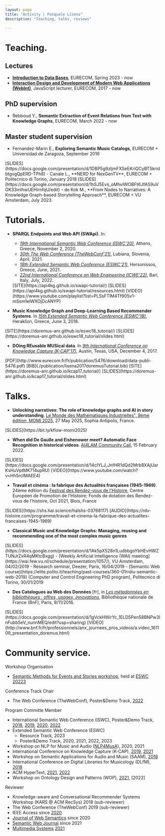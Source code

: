 ```yaml
---
layout: page
title: "Activity | Pasquale Lisena"
description: "Teaching, talks, reviews"

---
```


# Teaching.

## Lectures

- [**Introduction to Data Bases**](https://www.eurecom.fr/en/course/database-2023spring), EURECOM, Spring 2023 - now
- **[Interaction Design and Development of Modern Web Applications (WebInt)](http://www.eurecom.fr/en/course/WebInt-2020Fall)**, JavaScript lecturer, EURECOM,  2017 - now

## PhD supervision

- Rebboud Y., **Semantic Extraction of Event Relations from Text with Knowledge Graphs**, EURECOM, March 2022 - now

## Master student supervision

- Fernandez-Marin E., **Exploring Semantic Music Catalogs**, EURECOM + Universidad de Zaragoza, September 2016
<span class="links" markdown="1">
[SLIDES](https://docs.google.com/presentation/d/1DBP5g9zljmFXSeEKriQCyBT5kridbtgvgQpERD-TPh8)
</span>
- Canale L., **NERD for NexGenTV**, EURECOM + Politecnico di Torino, January 2018
<span class="links" markdown="1">
[SLIDES](https://docs.google.com/presentation/d/1hSJ5Evs_oMhvIWOBFt6JfAS9uVGK33mIhwUEHirnfqU/edit)
</span>
- de Kok M., **From Nodes to Narratives: A Knowledge Graph-based Storytelling Approach**, EURECOM + VU Amsterdam, July 2023.

# Tutorials.
- **SPARQL Endpoints and Web API (SWApi)**. In:    
  - *[19th International Semantic Web Conference (ISWC'20)](https://iswc2020.semanticweb.org/)*, Athens, Greece, November 2, 2020.
  - *[30th The Web Conference (TheWebConf'21)](https://www2021.thewebconf.org/)*, Lubiana, Slovenia, April, 2021.
  - *[18th Extended Semantic Web Conference (ESWC'21)](https://2021.eswc-conferences.org/)*, Hersonissos, Greece, June, 2021.
  - *[22nd International Conference on Web Engineering (ICWE'22)](https://icwe2022.webengineering.org/sparql-endpoints-and-web-api-swapi/)*, Bari, Italy, July, 2022.
  <span class="links" markdown="1">
  [SITE](https://api4kg.github.io/swapi-tutorial/)
  [SLIDES](https://api4kg.github.io/swapi-tutorial/resources.html)
  [VIDEO](https://www.youtube.com/playlist?list=PLSsFTlM4Tf905v1-mSsm1elWXOjDcANYP)
  </span>

- **Music Knowledge Graph and Deep-Learning Based Recommender Systems**. In *[15th Extended Semantic Web Conference (ESWC'18)](https://2018.eswc-conferences.org/)*, Heraklion, Greece, June 3, 2018.
<span class="links" markdown="1">
[SITE](https://doremus-anr.github.io/eswc18_tutorial/)
[SLIDES](https://doremus-anr.github.io/eswc18_tutorial/slides.html)
</span>

- **DOing REusable MUSical data**. In *[9th International Conference on Knowledge Capture (K-CAP'17)](http://k-cap2017.org/)*, Austin, Texas, USA, December 4, 2017.
<span class="links" markdown="1">
[PDF](http://www.eurecom.fr/fr/publication/5476/download/data-publi-5476.pdf)
[BIB](./publication/lisena2017doremusTutorial.bib)
[SITE](https://doremus-anr.github.io/kcap17_tutorial/)
[SLIDES](https://doremus-anr.github.io/kcap17_tutorial/slides.html)
</span>

# Talks.

- **Unlocking narratives: The role of knowledge graphs and AI in story understanding**. [Le Monde des Mathématiques Industrielles", 9ème édition, MOMI 2025](https://phd-seminars-sam.inria.fr/momi-2025/), 27 May 2025, Sophia Antipolis, France.
<span class="links" markdown="1">
[SLIDES](https://bit.ly/kflow-momi2025)
</span>

- **When did De Gaulle and Eishenower meet? Automatic Face Recognition in historical videos**. [AI4LAM Community Call](https://www.bnf.fr/fr/captations-et-supports-de-la-conference-2021#bnf-pr-sentations-clairs), 15 February 2022.
<span class="links" markdown="1">
[SLIDES](https://docs.google.com/presentation/d/14cIYLJ_JnfHR1dQd2Mrb8XAjUarKsHuVptMK714upRU)
[VIDEO](https://www.youtube.com/watch?v=Hh5rcIMAEE4)
</span>

- **Travail et cinéma : la fabrique des Actualités françaises (1945-1969)**. 
24ème édition du [Festival des Rendez-vous de l’Histoire](https://rdv-histoire.com/programme/travail-et-cinema-la-fabrique-des-actualites-francaises-1945-1969), Centre Européen de Promotion de l'Histoire; Fonds de dotation des Rendez-vous de l'histoire, Oct 2021, Blois, France
<span class="links" markdown="1">
[SLIDES](https://shs.hal.science/halshs-03768117)
[AUDIO](https://rdv-histoire.com/programme/travail-et-cinema-la-fabrique-des-actualites-francaises-1945-1969)
</span>



- **Classical Music and Knowledge Graphs: Managing, reusing and recommending one of the most complex music genres**
<span class="links" markdown="1">
[SLIDES](https://docs.google.com/presentation/d/1Ak5pX528n1LudbbgoYbHEvHWZTUNJrZxR4qMKtcBxgg)
</span>
  -	[Weekly Artificial Intelligence (WAI) meeting](https://wai.few.vu.nl/schedule/presentation/1057/), VU Amsterdam, 04/02/2019
  -	Research seminar, Deezer, Paris, 16/04/2019
  - [Semantic Web course](https://elite.polito.it/teaching/past-courses/360-01rrdiu-semantic-web-2019) (Computer and Control Engineering PhD program), Politecnico di Torino, 30/01/2019

- **Des Catalogues au Web des Données** [fr], in
*[Les métadonnées en bibliothèques : offres, usages, innovations](https://www.transition-bibliographique.fr/16-09-26_jp_metadonnees_inscriptions/)*, Bibliothèque nationale de France (BnF), Paris, 9/11/2016.
<span class="links" markdown="1">
[SLIDES](https://docs.google.com/presentation/d/1gVckHWirYc_1ELD5Pen58BNPw3InFubb5eV_nunnMEQ/edit?usp=sharing)
[VIDEO](http://www.bnf.fr/fr/professionnels/anx_journees_pros_videos/a.video_161109_presentation_doremus.html)
</span>

# Community service.

Workshop Organisation
- [Semantic Methods for Events and Stories workshop](https://anr-kflow.github.io/semmes/), held at [ESWC 20223](https://2023.eswc-conferences.org/)

Conference Track Chair
- The Web Conference (TheWebConf), Poster&Demo Track, [2022](https://www2022.thewebconf.org/cfp/posters-demos/)

Program Committe Member
-	International Semantic Web Conference (ISWC), Poster&Demo Track, [2018](http://iswc2018.semanticweb.org/poster-demo-track-pc/index.html), [2019](https://iswc2019.semanticweb.org/poster-demo-track-pc/), [2020](https://iswc2020.semanticweb.org/organization/posters-demos-track-pc/), [2022](https://iswc2022.semanticweb.org/index.php/poster-demos-track-pc/)
-	Extended Semantic Web Conference (ESWC)
    -  Resource Track, 2023
    -  Poster&Demo Track, 2020, 2021, 2022, 2023
-	Workshop on NLP for Music and Audio ([NLP4MusA](https://sites.google.com/view/nlp4musa/committee)), 2020, 2021
-	International Conference on Knowledge Capture (K-CAP), [2019](http://www.k-cap.org/2019/programme-committee/index.html), [2021](https://www.k-cap.org/2021/index.html)
-	Workshop on Semantic Applications for Audio and Music (SAAM), [2018](https://saam.semanticaudio.ac.uk/call)
-	International Conference on Digital Libraries for Musicology (DLfM), [2018](https://dlfm.web.ox.ac.uk/5th-international-conference-digital-libraries-musicology-paris-2018)
- ACM HyperText, [2021](https://ht.acm.org/ht2021/organisation/), [2022](https://ht.acm.org/ht2022/program-committee/)
- Workshop on Ontology Design and Patterns (WOP), [2021](http://ontologydesignpatterns.org/wiki/WOP:2021), [2022]

Reviewer
-	Knowledge-aware and Conversational Recommender Systems Workshop (KARS @ ACM RecSys) 2018 (sub-reviewer)
-	The Web Conference (TheWebConf) 2019 (sub-reviewer)
-	IEEE Access since [2020](https://publons.com/researcher/3637522/pasquale-lisena/peer-review/)
- [Journal of Web Semantics](https://www.journals.elsevier.com/journal-of-web-semantics) since 2020
- [Semantic Web Journal](http://semantic-web-journal.net/) since 2021
- [Multimedia Systems](https://www.springer.com/journal/530) [2021](https://orcid.org/0000-0003-3094-5585)
